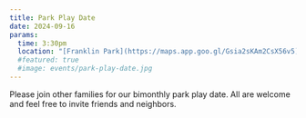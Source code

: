 ```yaml
---
title: Park Play Date
date: 2024-09-16
params:
  time: 3:30pm
  location: "[Franklin Park](https://maps.app.goo.gl/Gsia2sKAm2CsX56v5)"
  #featured: true
  #image: events/park-play-date.jpg
---
```


Please join other families for our bimonthly park play date. All are welcome and feel free to invite friends and neighbors.
